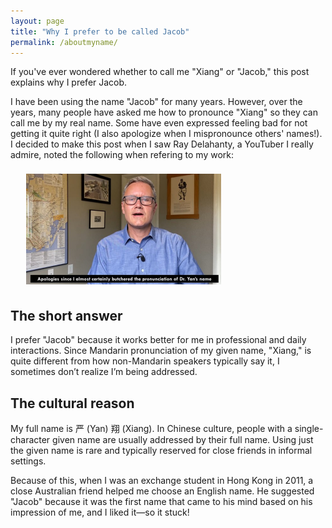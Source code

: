 ```yaml
---
layout: page
title: "Why I prefer to be called Jacob"
permalink: /aboutmyname/
---
```


If you've ever wondered whether to call me "Xiang" or "Jacob," this post explains why I prefer Jacob.

I have been using the name "Jacob" for many years. However, over the years, many people have asked me how to pronounce "Xiang" so they can call me by my real name. Some have even expressed feeling bad for not getting it quite right (I also apologize when I mispronounce others' names!). I decided to make this post when I saw Ray Delahanty, a YouTuber I really admire, noted the following when refering to my work:

[<img align="" width="312" height="177" src="https://github.com/jacobyan0/jacobyan0.github.io/blob/ab69ea947be47492e70d1513d6c825b172c96c1e/images/photos/RayDelahanty.jpg" style="vertical-align:middle;margin: 8px 25px">](https://www.youtube.com/watch?v=aGjc-gsh834&ab_channel=RayDelahanty%7CCityNerd)

## **The short answer** ##

I prefer "Jacob" because it works better for me in professional and daily interactions. Since Mandarin pronunciation of my given name, "Xiang," is quite different from how non-Mandarin speakers typically say it, I sometimes don’t realize I’m being addressed.


## **The cultural reason** ##
My full name is 严 (Yan) 翔 (Xiang). In Chinese culture, people with a single-character given name are usually addressed by their full name. Using just the given name is rare and typically reserved for close friends in informal settings.

Because of this, when I was an exchange student in Hong Kong in 2011, a close Australian friend helped me choose an English name. He suggested "Jacob" because it was the first name that came to his mind based on his impression of me, and I liked it—so it stuck!

